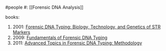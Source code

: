 #people 
#: [[Forensic DNA Analysis]]

books:
1. 2001: [Forensic DNA Typing: Biology, Technology, and Genetics of STR Markers](https://www.goodreads.com/book/show/334400.Forensic_DNA_Typing)
2. 2009: [Fundamentals of Forensic DNA Typing](https://www.goodreads.com/book/show/6981192-fundamentals-of-forensic-dna-typing)
3. 2011: [Advanced Topics in Forensic DNA Typing: Methodology](https://www.goodreads.com/book/show/9175643-advanced-topics-in-forensic-dna-typing)

